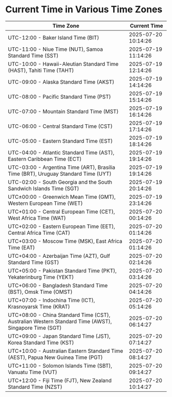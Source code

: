 # Current Time in Various Time Zones

| Time Zone | Current Time |
|-----------|--------------|
| UTC-12:00 - Baker Island Time (BIT) | 2025-07-20 10:14:26 |
| UTC-11:00 - Niue Time (NUT), Samoa Standard Time (SST) | 2025-07-19 11:14:26 |
| UTC-10:00 - Hawaii-Aleutian Standard Time (HAST), Tahiti Time (TAHT) | 2025-07-19 12:14:26 |
| UTC-09:00 - Alaska Standard Time (AKST) | 2025-07-19 14:14:26 |
| UTC-08:00 - Pacific Standard Time (PST) | 2025-07-19 15:14:26 |
| UTC-07:00 - Mountain Standard Time (MST) | 2025-07-19 16:14:26 |
| UTC-06:00 - Central Standard Time (CST) | 2025-07-19 17:14:26 |
| UTC-05:00 - Eastern Standard Time (EST) | 2025-07-19 18:14:26 |
| UTC-04:00 - Atlantic Standard Time (AST), Eastern Caribbean Time (ECT) | 2025-07-19 19:14:26 |
| UTC-03:00 - Argentina Time (ART), Brasília Time (BRT), Uruguay Standard Time (UYT) | 2025-07-19 19:14:26 |
| UTC-02:00 - South Georgia and the South Sandwich Islands Time (SGT) | 2025-07-19 20:14:26 |
| UTC±00:00 - Greenwich Mean Time (GMT), Western European Time (WET) | 2025-07-19 23:14:26 |
| UTC+01:00 - Central European Time (CET), West Africa Time (WAT) | 2025-07-20 00:14:26 |
| UTC+02:00 - Eastern European Time (EET), Central Africa Time (CAT) | 2025-07-20 01:14:26 |
| UTC+03:00 - Moscow Time (MSK), East Africa Time (EAT) | 2025-07-20 01:14:26 |
| UTC+04:00 - Azerbaijan Time (AZT), Gulf Standard Time (GST) | 2025-07-20 02:14:26 |
| UTC+05:00 - Pakistan Standard Time (PKT), Yekaterinburg Time (YEKT) | 2025-07-20 03:14:26 |
| UTC+06:00 - Bangladesh Standard Time (BST), Omsk Time (OMST) | 2025-07-20 04:14:26 |
| UTC+07:00 - Indochina Time (ICT), Krasnoyarsk Time (KRAT) | 2025-07-20 05:14:26 |
| UTC+08:00 - China Standard Time (CST), Australian Western Standard Time (AWST), Singapore Time (SGT) | 2025-07-20 06:14:27 |
| UTC+09:00 - Japan Standard Time (JST), Korea Standard Time (KST) | 2025-07-20 07:14:27 |
| UTC+10:00 - Australian Eastern Standard Time (AEST), Papua New Guinea Time (PGT) | 2025-07-20 08:14:27 |
| UTC+11:00 - Solomon Islands Time (SBT), Vanuatu Time (VUT) | 2025-07-20 09:14:27 |
| UTC+12:00 - Fiji Time (FJT), New Zealand Standard Time (NZST) | 2025-07-20 10:14:27 |
